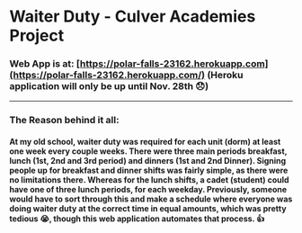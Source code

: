 # Waiter Duty - Culver Academies Project
### Web App is at: [https://polar-falls-23162.herokuapp.com](https://polar-falls-23162.herokuapp.com/) (Heroku application will only be up until Nov. 28th 😞)
----
### The Reason behind it all:
#### At my old school, waiter duty was required for each unit (dorm) at least one week every couple weeks. There were three main periods breakfast, lunch (1st, 2nd and 3rd period) and dinners (1st and 2nd Dinner). Signing people up for breakfast and dinner shifts was fairly simple, as there were no limitations there. Whereas for the lunch shifts, a cadet (student) could have one of three lunch periods, for each weekday. Previously, someone would have to sort through this and make a schedule where everyone was doing waiter duty at the correct time in equal amounts, which was pretty tedious 😭, though this web application automates that process. 👍

